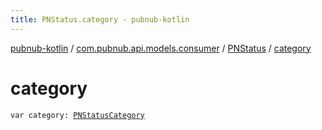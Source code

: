 ```yaml
---
title: PNStatus.category - pubnub-kotlin
---
```


[pubnub-kotlin](../../index.html) / [com.pubnub.api.models.consumer](../index.html) / [PNStatus](index.html) / [category](./category.html)

# category

`var category: `[`PNStatusCategory`](../../com.pubnub.api.enums/-p-n-status-category/index.html)